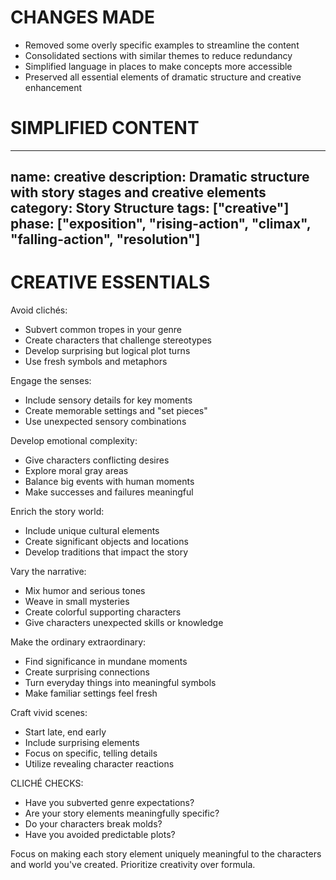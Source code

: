 # CHANGES MADE
- Removed some overly specific examples to streamline the content
- Consolidated sections with similar themes to reduce redundancy 
- Simplified language in places to make concepts more accessible
- Preserved all essential elements of dramatic structure and creative enhancement

# SIMPLIFIED CONTENT
---
name: creative 
description: Dramatic structure with story stages and creative elements
category: Story Structure
tags: ["creative"]
phase: ["exposition", "rising-action", "climax", "falling-action", "resolution"]
---

# CREATIVE ESSENTIALS

Avoid clichés:
* Subvert common tropes in your genre
* Create characters that challenge stereotypes 
* Develop surprising but logical plot turns
* Use fresh symbols and metaphors

Engage the senses:
* Include sensory details for key moments
* Create memorable settings and "set pieces"
* Use unexpected sensory combinations

Develop emotional complexity:
* Give characters conflicting desires
* Explore moral gray areas
* Balance big events with human moments
* Make successes and failures meaningful

Enrich the story world:
* Include unique cultural elements
* Create significant objects and locations
* Develop traditions that impact the story

Vary the narrative:
* Mix humor and serious tones
* Weave in small mysteries
* Create colorful supporting characters
* Give characters unexpected skills or knowledge

Make the ordinary extraordinary:
* Find significance in mundane moments
* Create surprising connections 
* Turn everyday things into meaningful symbols
* Make familiar settings feel fresh 

Craft vivid scenes:
* Start late, end early
* Include surprising elements
* Focus on specific, telling details 
* Utilize revealing character reactions

CLICHÉ CHECKS:
* Have you subverted genre expectations?
* Are your story elements meaningfully specific?
* Do your characters break molds?
* Have you avoided predictable plots?

Focus on making each story element uniquely meaningful to the characters and world you've created. Prioritize creativity over formula.